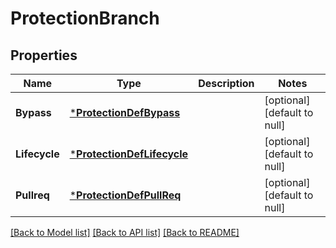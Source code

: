 # ProtectionBranch

## Properties
Name | Type | Description | Notes
------------ | ------------- | ------------- | -------------
**Bypass** | [***ProtectionDefBypass**](ProtectionDefBypass.md) |  | [optional] [default to null]
**Lifecycle** | [***ProtectionDefLifecycle**](ProtectionDefLifecycle.md) |  | [optional] [default to null]
**Pullreq** | [***ProtectionDefPullReq**](ProtectionDefPullReq.md) |  | [optional] [default to null]

[[Back to Model list]](../README.md#documentation-for-models) [[Back to API list]](../README.md#documentation-for-api-endpoints) [[Back to README]](../README.md)

